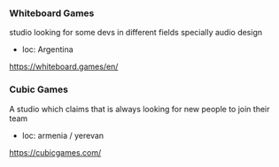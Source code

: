 ### Whiteboard Games
studio looking for some devs in different fields specially audio design

- loc: Argentina

https://whiteboard.games/en/

### Cubic Games
A studio which claims that is always looking for new people to join their team

- loc: armenia / yerevan

https://cubicgames.com/